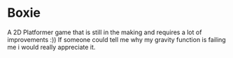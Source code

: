 # Boxie
A 2D Platformer game that is still in the making and requires a lot of improvements :))
If someone could tell me why my gravity function is failing me i would really appreciate it.
